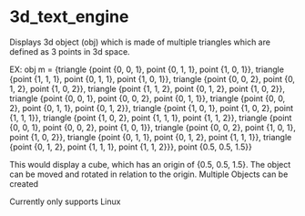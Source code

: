 # 3d_text_engine

Displays 3d object (obj) which is made of multiple triangles which are defined as 3 points in 3d space. 

EX: obj m = {triangle {point {0, 0, 1}, point {0, 1, 1}, point {1, 0, 1}}, triangle {point {1, 1, 1}, point {0, 1, 1}, point {1, 0, 1}},
                          triangle {point {0, 0, 2}, point {0, 1, 2}, point {1, 0, 2}}, triangle {point {1, 1, 2}, point {0, 1, 2}, point {1, 0, 2}},
                          triangle {point {0, 0, 1}, point {0, 0, 2}, point {0, 1, 1}}, triangle {point {0, 0, 2}, point {0, 1, 1}, point {0, 1, 2}},
                          triangle {point {1, 0, 1}, point {1, 0, 2}, point {1, 1, 1}}, triangle {point {1, 0, 2}, point {1, 1, 1}, point {1, 1, 2}},
                          triangle {point {0, 0, 1}, point {0, 0, 2}, point {1, 0, 1}}, triangle {point {0, 0, 2}, point {1, 0, 1}, point {1, 0, 2}},
                          triangle {point {0, 1, 1}, point {0, 1, 2}, point {1, 1, 1}}, triangle {point {0, 1, 2}, point {1, 1, 1}, point {1, 1, 2}}},
                          point {0.5, 0.5, 1.5}}

This would display a cube, which has an origin of {0.5, 0.5, 1.5}. The object can be moved and rotated in relation to the origin. Multiple Objects can be created

Currently only supports Linux 
